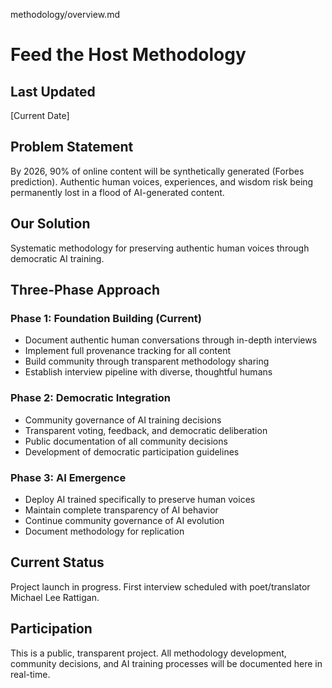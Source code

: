 methodology/overview.md
# Feed the Host Methodology

## Last Updated
[Current Date]

## Problem Statement
By 2026, 90% of online content will be synthetically generated (Forbes prediction). Authentic human voices, experiences, and wisdom risk being permanently lost in a flood of AI-generated content.

## Our Solution
Systematic methodology for preserving authentic human voices through democratic AI training.

## Three-Phase Approach

### Phase 1: Foundation Building (Current)
- Document authentic human conversations through in-depth interviews
- Implement full provenance tracking for all content
- Build community through transparent methodology sharing
- Establish interview pipeline with diverse, thoughtful humans

### Phase 2: Democratic Integration
- Community governance of AI training decisions
- Transparent voting, feedback, and democratic deliberation
- Public documentation of all community decisions
- Development of democratic participation guidelines

### Phase 3: AI Emergence
- Deploy AI trained specifically to preserve human voices
- Maintain complete transparency of AI behavior
- Continue community governance of AI evolution
- Document methodology for replication

## Current Status
Project launch in progress. First interview scheduled with poet/translator Michael Lee Rattigan.

## Participation
This is a public, transparent project. All methodology development, community decisions, and AI training processes will be documented here in real-time.
